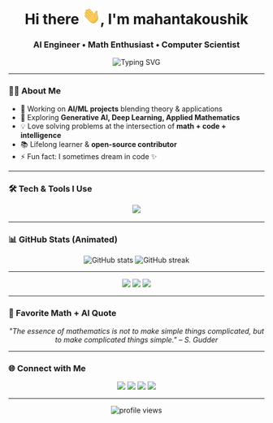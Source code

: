 <!-- Header Section -->
<h1 align="center">
  Hi there <img src="https://raw.githubusercontent.com/ABSphreak/ABSphreak/master/gifs/Hi.gif" width="35">, I'm mahantakoushik
</h1>
<h3 align="center">AI Engineer • Math Enthusiast • Computer Scientist</h3>

<!-- Typing SVG Animation -->
<p align="center">
  <img src="https://readme-typing-svg.herokuapp.com?font=Fira+Code&size=24&duration=3000&pause=1000&color=00F7F7&center=true&vCenter=true&width=600&lines=AI+Engineer;Mathematics+Lover;Machine+Learning+Practitioner;Computer+Scientist;Always+Learning+New+Things" alt="Typing SVG" />
</p>

---

### 👨‍💻 About Me
- 🔭 Working on **AI/ML projects** blending theory & applications  
- 🌱 Exploring **Generative AI, Deep Learning, Applied Mathematics**  
- 💡 Love solving problems at the intersection of **math + code + intelligence**  
- 📚 Lifelong learner & **open-source contributor**  
- ⚡ Fun fact: I sometimes dream in code ✨  

---

### 🛠️ Tech & Tools I Use
<p align="center">
  <img src="https://skillicons.dev/icons?i=python,pytorch,tensorflow,sklearn,fastapi,aws,docker,git,linux,vscode,anaconda,react,nodejs,javascript,typescript,html,css,nextjs,c,cpp,c#,go" />
</p>

---

### 📊 GitHub Stats (Animated)
<p align="center">
  <img src="https://github-readme-stats.vercel.app/api?username=mahantakoushik&show_icons=true&theme=tokyonight&hide_border=true&count_private=true&include_all_commits=true" alt="GitHub stats" />
  <img src="https://github-readme-streak-stats.herokuapp.com/?user=mahantakoushik&theme=tokyonight&hide_border=true" alt="GitHub streak" />
</p>

---

<!--### ⚡ Fun Animation-->
<p align="center">
  <img src="https://raw.githubusercontent.com/rajput2107/rajput2107/master/Assets/Developer.gif" width="250"/>
  <img src="https://raw.githubusercontent.com/rajput2107/rajput2107/master/Assets/AI.gif" width="250"/>
  <img src="https://raw.githubusercontent.com/rajput2107/rajput2107/master/Assets/Rocket.gif" width="150"/>
</p>

---

### 🧮 Favorite Math + AI Quote
<p align="center">
  <em>"The essence of mathematics is not to make simple things complicated, but to make complicated things simple." – S. Gudder</em>
</p>

---

### 🌐 Connect with Me
<p align="center">
  <a href="https://linkedin.com/in/" target="_blank"><img src="https://img.shields.io/badge/-LinkedIn-0A66C2?style=for-the-badge&logo=linkedin&logoColor=white"/></a>
  <a href="https://twitter.com/" target="_blank"><img src="https://img.shields.io/badge/-Twitter-1DA1F2?style=for-the-badge&logo=twitter&logoColor=white"/></a>
  <a href="https://example.com" target="_blank"><img src="https://img.shields.io/badge/-Portfolio-000000?style=for-the-badge&logo=vercel&logoColor=white"/></a>
  <a href="mailto:mymail.example.com"><img src="https://img.shields.io/badge/-Email-EA4335?style=for-the-badge&logo=gmail&logoColor=white"/></a>
</p>

---

<p align="center">
  <img src="https://komarev.com/ghpvc/?username=YOUR_USERNAME&label=Profile%20Views&color=0e75b6&style=flat" alt="profile views" />
</p>

